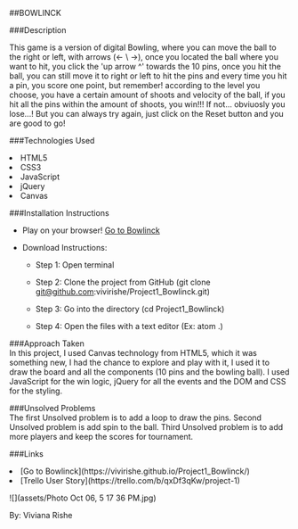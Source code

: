##BOWLINCK <br>

###Description <br>

This game is a version of digital Bowling, where you can move the ball to the right or left, with arrows (<- \ ->), once you located the ball where you want to hit, you click the 'up arrow ^' towards the 10 pins, once you hit the ball, you can still move it to right or left to hit the pins and every time you hit a pin, you score one point, but remember! according to the level you choose, you have a certain amount of shoots and velocity of the ball, if you hit all the pins within the amount of shoots, you win!!! If not... obviuosly you lose...! But you can always try again, just click on the Reset button and you are good to go!



###Technologies Used <br>
<li> HTML5</li>
<li> CSS3</li>
<li> JavaScript</li>
<li> jQuery</li>
<li> Canvas</li>

###Installation Instructions <br>
- Play on your browser! [Go to Bowlinck](https://vivirishe.github.io/Project1_Bowlinck/)

- Download Instructions:
	- Step 1: Open terminal

	- Step 2: Clone the project from GitHub (git clone git@github.com:vivirishe/Project1_Bowlinck.git)

	- Step 3: Go into the directory (cd Project1_Bowlinck)

	- Step 4: Open the files with a text editor (Ex: atom .)

###Approach Taken <br>
In this project, I used Canvas technology from HTML5, which it was something new, I had the chance to explore and play with it, I used it to draw the board and all the components (10 pins and the bowling ball). I used JavaScript for the win logic, jQuery for all the events and the DOM and CSS for the styling.

###Unsolved Problems <br>
The first Unsolved problem is to add a loop to draw the pins.
Second Unsolved problem is add spin to the ball.
Third Unsolved problem is to add more players and keep the scores for tournament.

###Links <br>
<li>[Go to Bowlinck](https://vivirishe.github.io/Project1_Bowlinck/)</li>
<li>
[Trello User Story](https://trello.com/b/qxDf3qKw/project-1)
</li>

![](assets/Photo Oct 06, 5 17 36 PM.jpg)


By: Viviana Rishe
